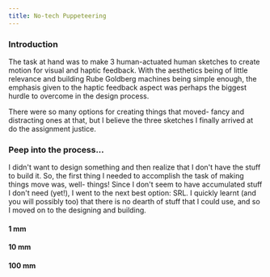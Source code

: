 ```yaml
---
title: No-tech Puppeteering
---
```

### Introduction
The task at hand was to make 3 human-actuated human sketches to create motion for visual and haptic feedback. With the aesthetics being of little relevance and building Rube Goldberg machines being simple enough, the emphasis given to the haptic feedback aspect was perhaps the biggest hurdle to overcome in the design process. 

There were so many options for creating things that moved- fancy and distracting ones at that, but I believe the three sketches I finally arrived at do the assignment justice.

### Peep into the process...
I didn't want to design something and then realize that I don't have the stuff to build it. So, the first thing I needed to accomplish the task of making things move was, well- things!  Since I don't seem to have accumulated stuff I don't need (yet!), I went to the next best option: SRL. I quickly learnt (and you will possibly too) that there is no dearth of stuff that I could use, and so I moved on to the designing and building.

#### 1 mm
#### 10 mm
#### 100 mm
